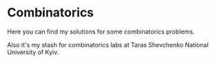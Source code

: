 # Combinatorics
Here you can find my solutions for some combinatorics problems.

Also it's my stash for combinatorics labs at Taras Shevchenko National University of Kyiv.
